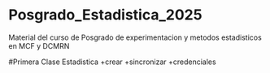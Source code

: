 # Posgrado_Estadistica_2025
Material del curso de Posgrado de experimentacion y metodos estadisticos en MCF y DCMRN

#Primera Clase Estadistica
+crear 
+sincronizar
+credenciales